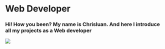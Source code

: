 <div color='black'>
    <h1>Web Developer</h1>
</div>


  <div>
  <a>
    <h3>Hi! How you been? My name is Chrisluan. And here I introduce all my projects as a Web developer</h3>
    <p>
    <a >
    <img src="https://skillicons.dev/icons?i=git,js,mysql,react,flutter,express,nodejs,cs,py" />
  </a>
</p>
  

  <a/>
  <div/>
